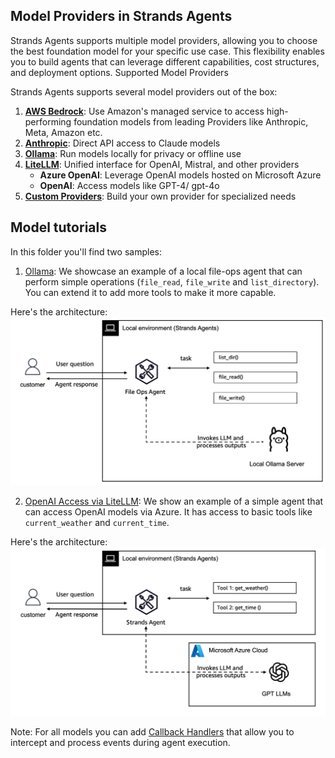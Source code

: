 ## Model Providers in Strands Agents

Strands Agents supports multiple model providers, allowing you to choose the best foundation model for your specific use case. This flexibility enables you to build agents that can leverage different capabilities, cost structures, and deployment options.
Supported Model Providers

Strands Agents supports several model providers out of the box:

1. [**AWS Bedrock**](https://strandsagents.com/0.1.x/user-guide/concepts/model-providers/amazon-bedrock/): Use Amazon's managed service to access high-performing foundation models from leading Providers like Anthropic, Meta, Amazon etc.
2. [**Anthropic**](https://strandsagents.com/0.1.x/user-guide/concepts/model-providers/anthropic/): Direct API access to Claude models
3. [**Ollama**](https://strandsagents.com/0.1.x/user-guide/concepts/model-providers/ollama/): Run models locally for privacy or offline use
4. [**LiteLLM**](https://strandsagents.com/0.1.x/user-guide/concepts/model-providers/litellm/): Unified interface for OpenAI, Mistral, and other providers
    - **Azure OpenAI**: Leverage OpenAI models hosted on Microsoft Azure
    - **OpenAI**: Access models like GPT-4/ gpt-4o
5. [**Custom Providers**](https://strandsagents.com/0.1.x/user-guide/concepts/model-providers/custom_model_provider/): Build your own provider for specialized needs

## Model tutorials
In this folder you'll find two samples:

1. [Ollama](./01-ollama-model/):
We showcase an example of a local file-ops agent that can perform simple operations (`file_read`, `file_write` and `list_directory`). You can extend it to add more tools to make it more capable.

Here's the architecture:
![Architecture](./01-ollama-model/images/architecture.png)

2. [OpenAI Access via LiteLLM](./02-openai-model/):
We show an example of a simple agent that can access OpenAI models via Azure. It has access to basic tools like `current_weather` and `current_time`.

Here's the architecture:
![Architecture](./02-openai-model/images/architecture.png)


Note: For all models you can add [Callback Handlers](https://strandsagents.com/0.1.x/user-guide/concepts/streaming/callback-handlers/) that allow you to intercept and process events during agent execution.